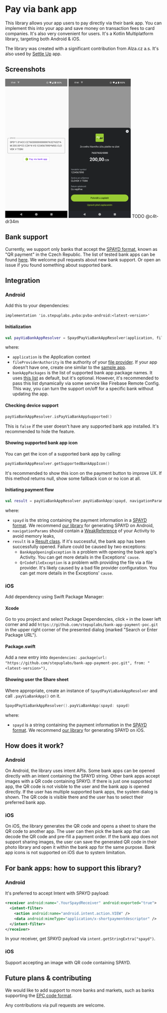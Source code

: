 # Pay via bank app

This library allows your app users to pay directly via their bank app. You can implement this into your app and save money on transaction fees to card companies. It's also very convenient for users. It's a Kotlin Multiplatform library, targeting both Android & iOS.

The library was created with a significant contribution from Alza.cz a.s. It's also used by [Settle Up](https://settleup.io/) app.

## Screenshots

<img src="doc/android_screenshot_1.png" width="200" /> <img src="doc/android_screenshot_2.png" width="200" />
TODO @c4t-dr34m

## Bank support

Currently, we support only banks that accept the [SPAYD format](https://en.wikipedia.org/wiki/Short_Payment_Descriptor), known as "QR payment" in the Czech Republic. The list of tested bank apps can be found [here](shared/src/androidMain/kotlin/io/stepuplabs/pvba/SpaydBankAppPaymentResolver.android.kt#L191). We welcome pull requests about new bank support. Or open an issue if you found something about supported bank.

## Integration

### Android

Add this to your dependencies:

`implementation 'io.stepuplabs.pvba:pvba-android:<latest-version>'`

#### Initialization

```kotlin
val payViaBankAppResolver = SpaydPayViaBankAppResolver(application, fileProviderAuthority, bankAppPackages)
```

where:
- `application` is the Application context
- `fileProviderAuthority` is the authority of your [file provider](https://developer.android.com/reference/androidx/core/content/FileProvider). If your app doesn't have one, create one similar to the [sample app](androidApp/src/androidMain).
- `bankAppPackages` is the list of supported bank app package names. It uses [this list](shared/src/androidMain/kotlin/io/stepuplabs/pvba/SpaydBankAppPaymentResolver.android.kt#L191) as default, but it's optional. However, it's recommended to pass this list dynamically via some service like Firebase Remote Config. This way, you can turn the support on/off for a specific bank without updating the app.

#### Checking device support

```kotlin
payViaBankAppResolver.isPayViaBankAppSupported()
```

This is `false` if the user doesn't have any supported bank app installed. It's recommended to hide the feature.

#### Showing supported bank app icon

You can get the icon of a supported bank app by calling:

```kotlin
payViaBankAppResolver.getSupportedBankAppIcon()
```

It's recommended to show this icon on the payment button to improve UX. If this method returns null, show some fallback icon or no icon at all.

#### Initiating payment flow

```kotlin
val result = payViaBankAppResolver.payViaBankApp(spayd, navigationParams)
```

where:
- `spayd` is the string containing the payment information in a [SPAYD format](https://en.wikipedia.org/wiki/Short_Payment_Descriptor). We recommend [our library](https://github.com/step-up-labs/spayd-kmp) for generating SPAYD on Android,
- `navigationParams` should contain a [WeakReference](https://developer.android.com/reference/java/lang/ref/WeakReference) of your Activity to avoid memory leaks,
- `result` is a [Result class](https://kotlinlang.org/api/core/kotlin-stdlib/kotlin/-result/). If it's successful, the bank app has been successfully opened. Failure could be caused by two exceptions:
  - `BankAppOpeningException` is a problem with opening the bank app's Activity. You can get more details in the Exceptions' `cause`.
  - `QrCodeFileException` is a problem with providing the file via a file provider. It's likely caused by a bad file provider configuration. You can get more details in the Exceptions' `cause`.

### iOS

Add dependency using Swift Package Manager:

#### Xcode

Go to you project and select Package Dependencies, click `+` in the lower left corner and add `https://github.com/stepuplabs/bank-app-payment-poc.git` in the upper right corner of the presented dialog (marked "Search or Enter Package URL").

#### Package.swift

Add a new entry into `dependencies`: `.package(url: "https://github.com/stepuplabs/bank-app-payment-poc.git", from: "<latest-version>"),`

#### Showing user the Share sheet

Where appropriate, create an instance of `SpaydPayViaBankAppResolver` and call `.payViaBankApp()` on it.

```swift
SpaydPayViaBankAppResolver().payViaBankApp(spayd: spayd)
```

where:
- `spayd` is a string containing the payment information in the [SPAYD format](https://en.wikipedia.org/wiki/Short_Payment_Descriptor). We recommend [our library](https://github.com/step-up-labs/spayd-kmp) for generating SPAYD on iOS.

## How does it work?

### Android
On Android, the library uses intent APIs. Some bank apps can be opened directly with an intent containing the SPAYD string. Other bank apps accept images with a QR code containing SPAYD. If there is just one supported app, the QR code is not visible to the user and the bank app is opened directly. If the user has multiple supported bank apps, the system dialog is shown. The QR code is visible there and the user has to select their preferred bank app.

### iOS
On iOS, the library generates the QR code and opens a sheet to share the QR code to another app. The user can then pick the bank app that can decode the QR code and pre-fill a payment order. If the bank app does not support sharing images, the user can save the generated QR code in their photo library and open it within the bank app for the same purpose. Bank app icons is not supported on iOS due to system limitation.


## For bank apps: how to support this library?

### Android
It's preferred to accept Intent with SPAYD payload:

```xml
<receiver android:name=".YourSpaydReceiver" android:exported="true">
  <intent-filter>
    <action android:name="android.intent.action.VIEW" />
    <data android:mimeType="application/x-shortpaymentdescriptor" />
  </intent-filter>
</receiver>
```

In your receiver, get SPAYD payload via `intent.getStringExtra("spayd")`.

### iOS
Support accepting an image with QR code containing SPAYD.

## Future plans & contributing

We would like to add support to more banks and markets, such as banks supporting the [EPC code format](https://en.wikipedia.org/wiki/EPC_QR_code).

Any contributions via pull requests are welcome.
